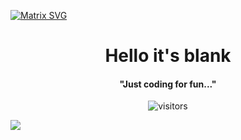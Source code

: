   [![Matrix SVG](https://raw.githubusercontent.com/rodrigograca31/rodrigograca31/master/matrix.svg)](https://www.youtube.com/watch?v=SDkAGkd4NLc) 
<p>
  <h1 align="center"><b>Hello it's blank</b></h1>
</p>

<p>
  <h4 align="center"><b>"Just coding for fun..."</b></h4>
</p>

<p align="center">
    <img align="center" alt="visitors" src="https://gpvc.arturio.dev/blaannk" />
</p>

<div align="center">
</div><img src="https://github.com/punitkmryh/punitkmryh/blob/master/wave.svg" />

<!--[website]: -->
[twitter]: https://twitter.com/sumanth_98?s=09
